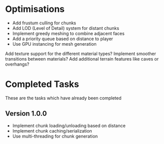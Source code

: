 # Optimisations
- Add frustum culling for chunks
- Add LOD (Level of Detail) system for distant chunks
- Implement greedy meshing to combine adjacent faces
- Add a priority queue based on distance to player
- Use GPU instancing for mesh generation

Add texture support for the different material types?
Implement smoother transitions between materials?
Add additional terrain features like caves or overhangs?

# Completed Tasks
These are the tasks which have already been completed

## Version 1.0.0
- Implement chunk loading/unloading based on distance
- Implement chunk caching/serialization
- Use multi-threading for chunk generation
